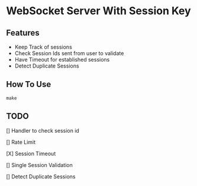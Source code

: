 # WebSocket Server With Session Key

## Features

- Keep Track of sessions
- Check Session Ids sent from user to validate 
- Have Timeout for established sessions
- Detect Duplicate Sessions

## How To Use

`make`

## TODO

[] Handler to check session id

[] Rate Limit

[X] Session Timeout

[] Single Session Validation

[] Detect Duplicate Sessions
